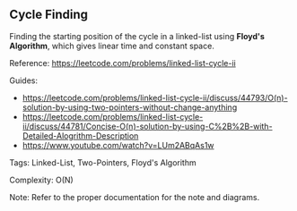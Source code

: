 ## Cycle Finding

Finding the starting position of the cycle in a linked-list using
**Floyd's Algorithm**, which gives linear time and constant space.

Reference: https://leetcode.com/problems/linked-list-cycle-ii

Guides:
* https://leetcode.com/problems/linked-list-cycle-ii/discuss/44793/O(n)-solution-by-using-two-pointers-without-change-anything
* https://leetcode.com/problems/linked-list-cycle-ii/discuss/44781/Concise-O(n)-solution-by-using-C%2B%2B-with-Detailed-Alogrithm-Description
* https://www.youtube.com/watch?v=LUm2ABqAs1w

Tags: Linked-List, Two-Pointers, Floyd's Algorithm

Complexity: O(N)

Note: Refer to the proper documentation for the note and diagrams.
